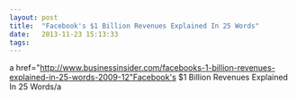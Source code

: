 ```yaml
---
layout: post
title:  "Facebook's $1 Billion Revenues Explained In 25 Words"
date:   2013-11-23 15:13:33
tags:   
---
```


a href="http://www.businessinsider.com/facebooks-1-billion-revenues-explained-in-25-words-2009-12"Facebook's $1 Billion Revenues Explained In 25 Words/a

